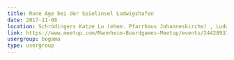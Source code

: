 ```yaml
---
title: Rune Age bei der Spielinsel Ludwigshafen
date: 2017-11-08
location: Schrödingers Katze Lu (ehem. Pfarrhaus Johanneskirche) , Ludwigshafen
link: https://www.meetup.com/Mannheim-Boardgames-Meetup/events/244289330/
usergroup: bogama
type: usergroup
---
```

